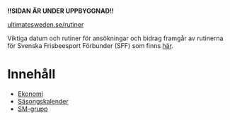 **!!SIDAN ÄR UNDER UPPBYGGNAD!!**

[ultimatesweden.se/rutiner](http://ultimatesweden.se/rutiner/)

Viktiga datum och rutiner för ansökningar och bidrag framgår av rutinerna för Svenska Frisbeesport Förbunder (SFF) 
som finns [här](http://styrelse.frisbeesport.se/sff-rutiner).

# Innehåll

* [Ekonomi](./Ekonomi.md)
* [Säsongskalender](./sasongskalender.md)
* [SM-grupp](./sm-grupp.md)
